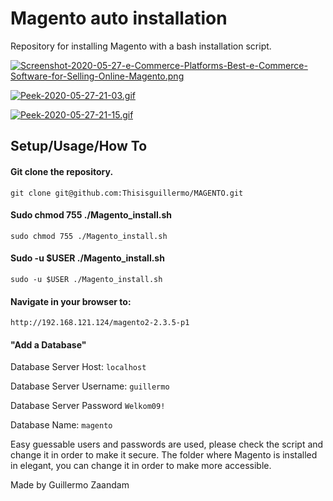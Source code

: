 # Magento auto installation

Repository for installing Magento with a bash installation script.

[![Screenshot-2020-05-27-e-Commerce-Platforms-Best-e-Commerce-Software-for-Selling-Online-Magento.png](https://i.postimg.cc/XJkR2zyr/Screenshot-2020-05-27-e-Commerce-Platforms-Best-e-Commerce-Software-for-Selling-Online-Magento.png)](https://postimg.cc/47n2ywPG)

[![Peek-2020-05-27-21-03.gif](https://i.postimg.cc/vHBHgHMj/Peek-2020-05-27-21-03.gif)](https://postimg.cc/vDJdCy4L)

[![Peek-2020-05-27-21-15.gif](https://i.postimg.cc/brf0ZM4w/Peek-2020-05-27-21-15.gif)](https://postimg.cc/mzV1qdbv)


## Setup/Usage/How To

#### Git clone the repository.

`git clone git@github.com:Thisisguillermo/MAGENTO.git`

#### Sudo chmod 755 ./Magento_install.sh

`sudo chmod 755 ./Magento_install.sh`

#### Sudo -u $USER ./Magento_install.sh

`sudo -u $USER ./Magento_install.sh`

#### Navigate in your browser to:
`http://192.168.121.124/magento2-2.3.5-p1`

#### "Add a Database"

Database Server Host: `localhost`

Database Server Username: `guillermo`

Database Server Password `Welkom09!`

Database Name: `magento`



Easy guessable users and passwords are used, please check the script and change it in order to make it secure. The folder where Magento is installed in elegant, you can change it in order to make more accessible.

Made by Guillermo Zaandam

